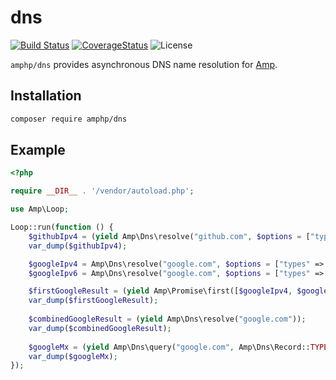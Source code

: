 # dns

[![Build Status](https://img.shields.io/travis/amphp/dns/master.svg?style=flat-square)](https://travis-ci.org/amphp/dns)
[![CoverageStatus](https://img.shields.io/coveralls/amphp/dns/master.svg?style=flat-square)](https://coveralls.io/github/amphp/dns?branch=master)
![License](https://img.shields.io/badge/license-MIT-blue.svg?style=flat-square)

`amphp/dns` provides asynchronous DNS name resolution for [Amp](https://github.com/amphp/amp).

## Installation

```bash
composer require amphp/dns
```

## Example

```php
<?php

require __DIR__ . '/vendor/autoload.php';

use Amp\Loop;

Loop::run(function () {
    $githubIpv4 = (yield Amp\Dns\resolve("github.com", $options = ["types" => Amp\Dns\Record::TYPE_A]));
    var_dump($githubIpv4);

    $googleIpv4 = Amp\Dns\resolve("google.com", $options = ["types" => Amp\Dns\Record::TYPE_A]);
    $googleIpv6 = Amp\Dns\resolve("google.com", $options = ["types" => Amp\Dns\Record::TYPE_AAAA]);

    $firstGoogleResult = (yield Amp\Promise\first([$googleIpv4, $googleIpv6]));
    var_dump($firstGoogleResult);
    
    $combinedGoogleResult = (yield Amp\Dns\resolve("google.com"));
    var_dump($combinedGoogleResult);
    
    $googleMx = (yield Amp\Dns\query("google.com", Amp\Dns\Record::TYPE_MX));
    var_dump($googleMx);
});
```
